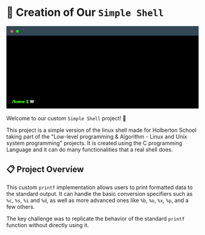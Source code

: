 # 🚀 Creation of Our `Simple Shell` 
![IMAGE](terminal.gif)

Welcome to our custom `Simple Shell` project! 🎉

This project is a simple version of the linux shell made for Holberton School taking part of the "Low-level programming & Algorithm - Linux and Unix system programming" projects.
It is created using the C programming Language and it can do many functionalities that a real shell does.

## 📋 Project Overview

This custom `printf` implementation allows users to print formatted data to the standard output. It can handle the basic conversion specifiers such as `%c`, `%s`, `%i` and `%d`, as well as more advanced ones like `%b`, `%o`, `%x`, `%p`, and a few others.

The key challenge was to replicate the behavior of the standard `printf` function without directly using it.

